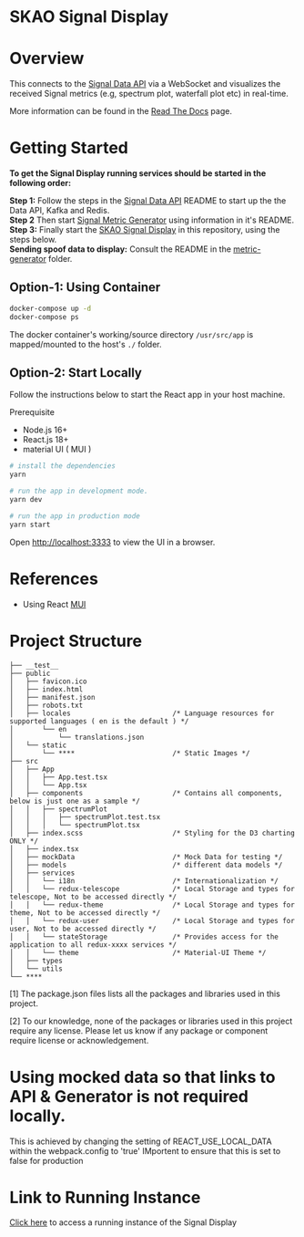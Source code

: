 # SKAO Signal Display

# Overview

This connects to the [Signal Data API](https://gitlab.com/ska-telescope/ska-sdp-qa-data-api) via a WebSocket and visualizes the received Signal metrics (e.g, spectrum plot, waterfall plot etc) in real-time.

More information can be found in the [Read The Docs](https://developer.skao.int/projects/ska-sdp-qa-data-api/en/latest/index.html) page.

# Getting Started

**To get the Signal Display running services should be started in the following order:**

**Step 1:** Follow the steps in the [Signal Data API](https://gitlab.com/ska-telescope/ska-sdp-qa-data-api) README to start up the the Data API, Kafka and Redis.\
**Step 2** Then start [Signal Metric Generator](https://gitlab.com/ska-telescope/ska-sdp-qa-metric-generator) using information in it's README.\
**Step 3:** Finally start the [SKAO Signal Display](https://gitlab.com/ska-telescope/sdp/ska-sdp-qa-display) in this repository, using the steps below.\
**Sending spoof data to display:** Consult the README in the [metric-generator](https://gitlab.com/ska-telescope/ska-sdp-qa-metric-generator/-/tree/main/metric-generator) folder.

## Option-1: Using Container

```bash
docker-compose up -d
docker-compose ps
```

The docker container's working/source directory `/usr/src/app` is mapped/mounted to the host's `./` folder.

## Option-2: Start Locally

Follow the instructions below to start the React app in your host machine.

Prerequisite

- Node.js 16+
- React.js 18+
- material UI ( MUI )

```bash
# install the dependencies
yarn

# run the app in development mode.
yarn dev

# run the app in production mode
yarn start
```

Open [http://localhost:3333](http://localhost:3333) to view the UI in a browser.

# References

- Using React [MUI](https://mui.com)

# Project Structure

```
├── __test__
├── public
│   ├── favicon.ico
│   ├── index.html
│   ├── manifest.json
│   ├── robots.txt
│   ├── locales                         /* Language resources for supported languages ( en is the default ) */
│       └── en
│           └── translations.json
│   └── static
│       └── ****                        /* Static Images */
├── src
│   ├── App
│   │   ├── App.test.tsx
│   │   └── App.tsx
│   ├── components                      /* Contains all components, below is just one as a sample */
│   │   ├── spectrumPlot
│   │   │   ├── spectrumPlot.test.tsx
│   │   │   └── spectrumPlot.tsx
│   ├── index.scss                      /* Styling for the D3 charting ONLY */
│   ├── index.tsx
│   ├── mockData                        /* Mock Data for testing */
│   ├── models                          /* different data models */
│   ├── services
│   │   └── i18n                        /* Internationalization */
│   │   └── redux-telescope             /* Local Storage and types for telescope, Not to be accessed directly */
│   │   └── redux-theme                 /* Local Storage and types for theme, Not to be accessed directly */
│   │   └── redux-user                  /* Local Storage and types for user, Not to be accessed directly */
│   │   └── stateStorage                /* Provides access for the application to all redux-xxxx services */
│   │   └── theme                       /* Material-UI Theme */
│   ├── types
│   └── utils
└── ****
```

[1] The package.json files lists all the packages and libraries used in this project.

[2] To our knowledge, none of the packages or libraries used in this project require any license. Please let us know if any package or component require license or acknowledgement.

# Using mocked data so that links to API & Generator is not required locally.

This is achieved by changing the setting of REACT_USE_LOCAL_DATA within the webpack.config to 'true'
IMportent to ensure that this is set to false for production

# Link to Running Instance

[Click here](https://sdhp.stfc.skao.int/dp-naledi/qa/display/) to access a running instance of the Signal Display
